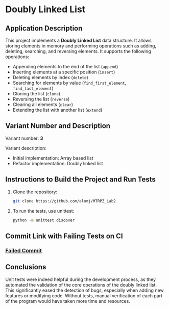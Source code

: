 # Doubly Linked List

## Application Description

This project implements a **Doubly Linked List** data structure. It allows storing elements in memory and performing operations such as adding, deleting, searching, and reversing elements. It supports the following operations:

- Appending elements to the end of the list (`append`)
- Inserting elements at a specific position (`insert`)
- Deleting elements by index (`delete`)
- Searching for elements by value (`find_first_element`, `find_last_element`)
- Cloning the list (`clone`)
- Reversing the list (`reverse`)
- Clearing all elements (`clear`)
- Extending the list with another list (`extend`)

## Variant Number and Description

Variant number: **3**

Variant description:
- Initial implementation: Array based list
- Refactor implementation: Doubly linked list

## Instructions to Build the Project and Run Tests

1. Clone the repository:
   ```bash
   git clone https://github.com/alomj/MTRPZ_Lab2
2. To run the tests, use unittest:
   ```bash
   python -m unittest discover

## Commit Link with Failing Tests on CI
### [Failed Commit](https://github.com/alomj/MTRPZ_Lab2/commit/45c445c21d9e17d11a4cbd30fe37a32ce51cb6e6)

## Conclusions

Unit tests were indeed helpful during the development process, as they automated the validation of the core operations of the doubly linked list. This significantly eased the detection of bugs, especially when adding new features or modifying code. Without tests, manual verification of each part of the program would have taken more time and resources.